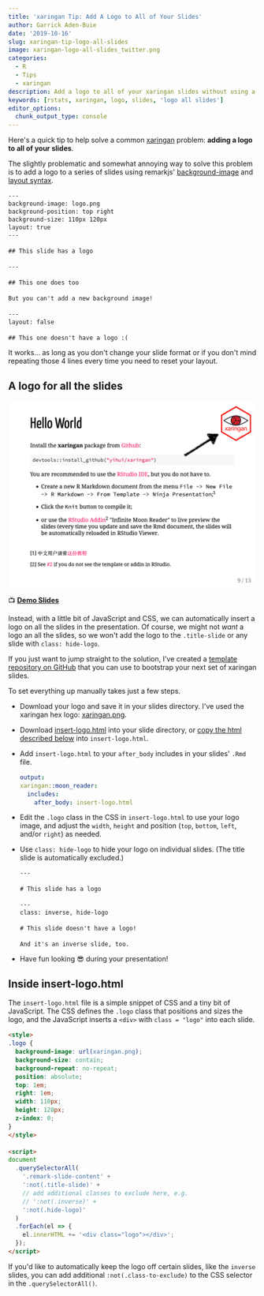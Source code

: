 ```yaml
---
title: 'xaringan Tip: Add A Logo to All of Your Slides'
author: Garrick Aden-Buie
date: '2019-10-16'
slug: xaringan-tip-logo-all-slides
image: xaringan-logo-all-slides_twitter.png
categories:
  - R
  - Tips
  - xaringan
description: Add a logo to all of your xaringan slides without using a background image.
keywords: [rstats, xaringan, logo, slides, 'logo all slides']
editor_options:
  chunk_output_type: console
---
```


<!-- Links -->
[xaringan]: https://slides.yihui.name/xaringan
[xaringan-logo]: https://github.com/gadenbuie/xaringan-logo
[xaringan-logo-demo]: https://gadenbuie.github.io/xaringan-logo

Here's a quick tip to help solve a common <span class="pkg">[xaringan]</span> problem: **adding a logo to all of your slides**.

The slightly problematic and somewhat annoying way to solve this problem
is to add a logo to a series of slides using
remarkjs'
[background-image](https://github.com/gnab/remark/wiki/Markdown#background-image)
and
[layout syntax](https://github.com/gnab/remark/wiki/Markdown#layout).

```
---
background-image: logo.png
background-position: top right
background-size: 110px 120px
layout: true
---

## This slide has a logo

---

## This one does too

But you can't add a new background image!

---
layout: false

## This one doesn't have a logo :(
```

It works... as long as
you don't change your slide format
or if you don't mind repeating those 4 lines
every time you need to reset your layout.

## A logo for all the slides

![The xaringan logo appears on all the slides!](xaringan-logo-all-slides.png)

&#x1F4FA; **[Demo Slides][xaringan-logo-demo]**

Instead,
with a little bit of JavaScript and CSS,
we can automatically insert a logo on all the slides in the presentation.
Of course,
we might not _want_ a logo an all the slides,
so we won't add the logo to the `.title-slide`
or any slide with `class: hide-logo`.

If you just want to jump straight to the solution,
I've created a [template repository on GitHub][xaringan-logo]
that you can use to bootstrap your next set of
<span class="pkg">xaringan</span> slides.

To set everything up manually takes just a few steps.

- Download your logo and save it in your slides directory.
   I've used the <span class="pkg">xaringan</span> hex logo:
   [xaringan.png](https://github.com/rstudio/hex-stickers/blob/master/PNG/xaringan.png).

- Download
   [insert-logo.html](https://github.com/gadenbuie/xaringan-logo/blob/master/insert-logo.html)
   into your slide directory, or [copy the html described below](#inside-insert-logo-html)
   into `insert-logo.html`.

- Add `insert-logo.html` to your `after_body` includes in your slides' `.Rmd` file.

  ```yaml
  output:
  xaringan::moon_reader:
    includes:
      after_body: insert-logo.html
  ```

- Edit the `.logo` class in the CSS in `insert-logo.html` to use your logo image,
   and adjust the `width`, `height`
   and position (`top`, `bottom`, `left`, and/or `right`)
   as needed.

- Use `class: hide-logo` to hide your logo on individual slides.
   (The title slide is automatically excluded.)

   ```
   ---

   # This slide has a logo

   ---
   class: inverse, hide-logo

   # This slide doesn't have a logo!

   And it's an inverse slide, too.
   ```

- Have fun looking &#x1F60E; during your presentation!

## Inside insert-logo.html

The `insert-logo.html` file is a simple snippet of CSS and a tiny bit of JavaScript.
The CSS defines the `.logo` class that positions and sizes the logo,
and the JavaScript inserts a `<div>` with `class = "logo"` into each slide.

```html
<style>
.logo {
  background-image: url(xaringan.png);
  background-size: contain;
  background-repeat: no-repeat;
  position: absolute;
  top: 1em;
  right: 1em;
  width: 110px;
  height: 128px;
  z-index: 0;
}
</style>

<script>
document
  .querySelectorAll(
    '.remark-slide-content' +
    ':not(.title-slide)' +
    // add additional classes to exclude here, e.g.
    // ':not(.inverse)' +
    ':not(.hide-logo)'
  )
  .forEach(el => {
    el.innerHTML += '<div class="logo"></div>';
  });
</script>
```

If you'd like to automatically keep the logo off certain slides,
like the `inverse` slides,
you can add additional `:not(.class-to-exclude)`
to the CSS selector in the `.querySelectorAll()`.
